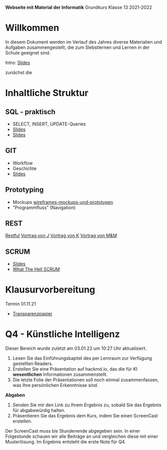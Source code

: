 **Webseite mit Material der Informatik**
	Grundkurs Klasse 13 2021-2022

# Willkommen

In diesem Dokument werden im Verlauf des Jahres diverse Materialien und Aufgaben zusammengestellt, die zum Slebstlernen und Lernen in der Schule geeignet sind.

Intro: [Slides](informatik-13_intro_reveal.slides.md)

zunächst die

# Inhaltliche Struktur

## SQL - praktisch

* SELECT, INSERT, UPDATE-Queries
* [Slides](slides_02.slides.md)
* [Slides](slides_03.slides.md)

## GIT

* Workflow
* Geschichte
* [Slides](slides_04.slides.md)

## Prototyping

* Mockups [wireframes-mockups-und-prototypen](https://www.deckweiss.at/post/wireframes-mockups-und-prototypen-was-wann-und-warum)
* "Programmfluss" (Navigation)

## REST

[Restful](https://de.wikipedia.org/wiki/Representational_State_Transfer)
[Vortrag von J](https://hackmd.io/ZauVQbKITSmq7nhuvqYAqA)
[Vortrag von K](https://hackmd.io/@iL5f7C1ST-OEFOPdp-0v1w/ByMuERbVt)
[Vortrag von M&M](https://hackmd.io/@wdTwnw8YSjCbkUbqq2_35g/SJ2cVCb4Y#/)

## SCRUM

* [Slides](slides_05.slides.md)
* [What The Hell SCRUM](wth_scrum.md)

# Klausurvorbereitung

Termin 01.11.21

* [Transparenzpapier](klausurvorbereitung_gk13_info_2021.md)

# Q4 - Künstliche Intelligenz

Dieser Bereich wurde zuletzt am 03.01.22 um 10:27 Uhr aktualisiert.

1. Lesen Sie das Einführungskapitel des per Lernraum zur Verfügung gestellten Readers.
1. Erstellen Sie eine Präsentation auf hackmd.io, das die für KI **wesentlichen** Informationen zusammenstellt.
1. Die letzte Folie der Präsentationen soll noch einmal zusammenfassen, was Ihre persönlichen Erkenntnisse sind.

**Abgaben**

1. Senden Sie mir den Link zu Ihrem Ergebnis zu, sobald Sie das Ergebnis für abgabewürdig halten.
2. Präsentieren Sie das Ergebnis dem Kurs, indem Sie einen ScreenCast erstellen.

Der ScreenCast muss bis Stundenende abgegeben sein. In einer Folgestunde schauen wir alle Beiträge an und vergleichen diese mit einer Musterlösung. Im Ergebnis entsteht die erste Note für Q4.

